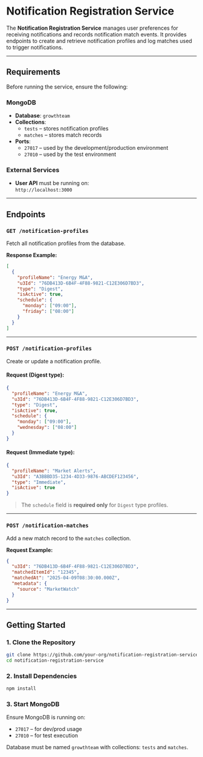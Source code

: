 # Notification Registration Service

The **Notification Registration Service** manages user preferences for receiving notifications and records notification match events. It provides endpoints to create and retrieve notification profiles and log matches used to trigger notifications.

---

## Requirements

Before running the service, ensure the following:

### MongoDB

- **Database**: `growthteam`
- **Collections**:
  - `tests` – stores notification profiles
  - `matches` – stores match records
- **Ports**:
  - `27017` – used by the development/production environment
  - `27010` – used by the test environment

### External Services

- **User API** must be running on:  
  `http://localhost:3000`

---

## Endpoints

### `GET /notification-profiles`

Fetch all notification profiles from the database.

**Response Example:**

```json
[
  {
    "profileName": "Energy M&A",
    "u3Id": "76DB413D-6B4F-4F88-9821-C12E306D7BD3",
    "type": "Digest",
    "isActive": true,
    "schedule": {
      "monday": ["09:00"],
      "friday": ["08:00"]
    }
  }
]
```

---

### `POST /notification-profiles`

Create or update a notification profile.

#### Request (Digest type):

```json
{
  "profileName": "Energy M&A",
  "u3Id": "76DB413D-6B4F-4F88-9821-C12E306D7BD3",
  "type": "Digest",
  "isActive": true,
  "schedule": {
    "monday": ["09:00"],
    "wednesday": ["08:00"]
  }
}
```

#### Request (Immediate type):

```json
{
  "profileName": "Market Alerts",
  "u3Id": "A3BBBD35-1234-4D33-9876-ABCDEF123456",
  "type": "Immediate",
  "isActive": true
}
```

> The `schedule` field is **required only** for `Digest` type profiles.

---

### `POST /notification-matches`

Add a new match record to the `matches` collection.

**Request Example:**

```json
{
  "u3Id": "76DB413D-6B4F-4F88-9821-C12E306D7BD3",
  "matchedItemId": "12345",
  "matchedAt": "2025-04-09T08:30:00.000Z",
  "metadata": {
    "source": "MarketWatch"
  }
}
```

---

## Getting Started

### 1. Clone the Repository

```bash
git clone https://github.com/your-org/notification-registration-service.git
cd notification-registration-service
```

### 2. Install Dependencies

```bash
npm install
```

### 3. Start MongoDB

Ensure MongoDB is running on:

- `27017` – for dev/prod usage
- `27010` – for test execution

Database must be named `growthteam` with collections: `tests` and `matches`.
